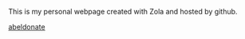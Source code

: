 This is my personal webpage created with Zola and hosted by github.

[abeldonate](https://abeldonate.github.io)